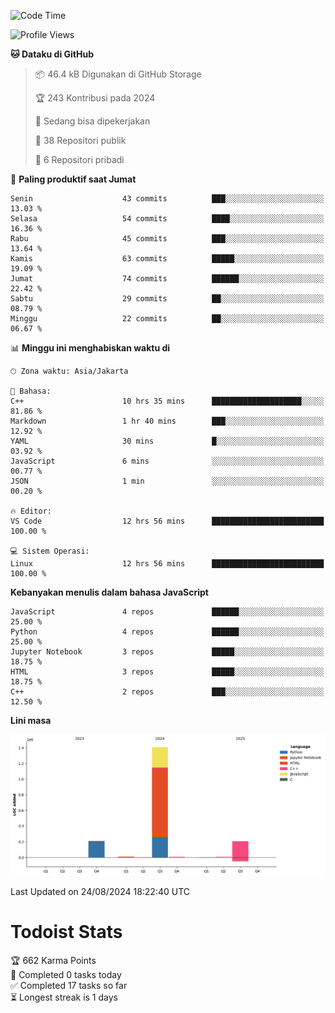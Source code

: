 <!--START_SECTION:waka-->
![Code Time](http://img.shields.io/badge/Code%20Time-22%20hrs%2011%20mins-blue)

![Profile Views](http://img.shields.io/badge/Profil%20dilihat-604-blue)

**🐱 Dataku di GitHub** 

> 📦 46.4 kB Digunakan di GitHub Storage 
 > 
> 🏆 243 Kontribusi pada 2024
 > 
> 💼 Sedang bisa dipekerjakan
 > 
> 📜 38 Repositori publik 
 > 
> 🔑 6 Repositori pribadi 
 > 
📅 **Paling produktif saat Jumat** 

```text
Senin                    43 commits          ███░░░░░░░░░░░░░░░░░░░░░░   13.03 % 
Selasa                   54 commits          ████░░░░░░░░░░░░░░░░░░░░░   16.36 % 
Rabu                     45 commits          ███░░░░░░░░░░░░░░░░░░░░░░   13.64 % 
Kamis                    63 commits          █████░░░░░░░░░░░░░░░░░░░░   19.09 % 
Jumat                    74 commits          ██████░░░░░░░░░░░░░░░░░░░   22.42 % 
Sabtu                    29 commits          ██░░░░░░░░░░░░░░░░░░░░░░░   08.79 % 
Minggu                   22 commits          ██░░░░░░░░░░░░░░░░░░░░░░░   06.67 % 
```


📊 **Minggu ini menghabiskan waktu di** 

```text
🕑︎ Zona waktu: Asia/Jakarta

💬 Bahasa: 
C++                      10 hrs 35 mins      ████████████████████░░░░░   81.86 % 
Markdown                 1 hr 40 mins        ███░░░░░░░░░░░░░░░░░░░░░░   12.92 % 
YAML                     30 mins             █░░░░░░░░░░░░░░░░░░░░░░░░   03.92 % 
JavaScript               6 mins              ░░░░░░░░░░░░░░░░░░░░░░░░░   00.77 % 
JSON                     1 min               ░░░░░░░░░░░░░░░░░░░░░░░░░   00.20 % 

🔥 Editor: 
VS Code                  12 hrs 56 mins      █████████████████████████   100.00 % 

💻 Sistem Operasi: 
Linux                    12 hrs 56 mins      █████████████████████████   100.00 % 
```

**Kebanyakan menulis dalam bahasa JavaScript** 

```text
JavaScript               4 repos             ██████░░░░░░░░░░░░░░░░░░░   25.00 % 
Python                   4 repos             ██████░░░░░░░░░░░░░░░░░░░   25.00 % 
Jupyter Notebook         3 repos             █████░░░░░░░░░░░░░░░░░░░░   18.75 % 
HTML                     3 repos             █████░░░░░░░░░░░░░░░░░░░░   18.75 % 
C++                      2 repos             ███░░░░░░░░░░░░░░░░░░░░░░   12.50 % 
```



**Lini masa**

![Lines of Code chart](https://raw.githubusercontent.com/yusuf601/yusuf601/main/assets/bar_graph.png)


 Last Updated on 24/08/2024 18:22:40 UTC
<!--END_SECTION:waka-->
# Todoist Stats

<!-- TODO-IST:START -->
🏆  662 Karma Points           
🌸  Completed 0 tasks today           
✅  Completed 17 tasks so far           
⏳  Longest streak is 1 days
<!-- TODO-IST:END -->
